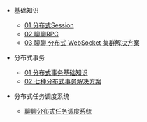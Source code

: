 * 基础知识
    * [01 分布式Session](distributed/03-分布式Session.md)
    * [02 聊聊RPC](https://mp.weixin.qq.com/s?__biz=MzU3MDAzNDg1MA==&mid=2247508465&idx=1&sn=adcb20e8ddfea21a388e745f25f55751&chksm=fcf77e3ccb80f72a87584db59695d556c0c9afcf4fe2525630aa5452448ce884cc0fd7acc571&token=201261640&lang=zh_CN#rd)
    * [03 聊聊 分布式 WebSocket 集群解决方案](https://mp.weixin.qq.com/s?__biz=MzU3MDAzNDg1MA==&mid=2247508223&idx=1&sn=bbd5b8b14355e6c8a4e93acf737edbcd&chksm=fcf77f32cb80f624407a5d3e2836bf66345ea99feb8ab65398f1fad00deb58ee77baa55153e6&token=201261640&lang=zh_CN#rd)

* 分布式事务
    * [01 分布式事务基础知识](distributed/01-分布式事务基础理论.md)
    * [02 七种分布式事务解决方案](distributed/02-七种分布式事务解决方案.md)

* 分布式任务调度系统
    * [聊聊分布式任务调度系统](https://mp.weixin.qq.com/s?__biz=MzU3MDAzNDg1MA==&mid=2247509138&idx=1&sn=213b1855fb1832587d39844cbe42a49f&chksm=fcf77b5fcb80f249c1b5281b27a7b6908397d2c7666db494898a248f430ba1e13761a384e744&token=201261640&lang=zh_CN#rd)
